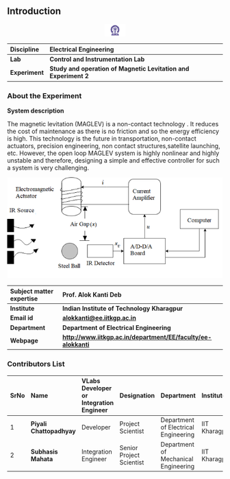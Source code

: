 ## Introduction

<div align="center">
<img src="experiment/images/iitkgp.png" width="10%">
</div>

<b>Discipline | <b> Electrical Engineering 
:--|:--|
<b> Lab | <b> **Control and Instrumentation Lab**
<b> Experiment|     <b> **Study and operation of Magnetic Levitation and Experiment 2**


### About the Experiment 
**System description**

The magnetic levitation (MAGLEV) is a non-contact technology . It reduces the cost of maintenance as there is no friction and so the energy	efficiency is high. This technology is the future in transportation, non-contact actuators, precision engineering, non contact structures,satellite launching, etc. However, the open loop MAGLEV system is highly nonlinear and highly unstable and therefore, designing a simple and effective controller for such a system is very challenging.
					
<div align="center">
<img class="img-fluid"  src="./images/intro.png" alt="">
</div>

<b>Subject matter expertise | <b> **Prof. Alok Kanti Deb**
:--|:--|
<b> Institute | <b>  **Indian Institute of Technology Kharagpur**
<b> Email id|     <b>  **alokkanti@ee.iitkgp.ac.in**
<b> Department |  **Department of Electrical Engineering**
<b>Webpage| <b> http://www.iitkgp.ac.in/department/EE/faculty/ee-alokkanti

### Contributors List

SrNo | Name | VLabs Developer or Integration Engineer | Designation | Department| Institute
:--|:--|:--|:--|:--|:--|
1 | **Piyali Chattopadhyay** | Developer | Project Scientist | Department of Electrical Engineering | IIT Kharagpur | 
2 | **Subhasis Mahata** | Integration Engineer | Senior Project Scientist | Department of Mechanical Engineering | IIT Kharagpur |
